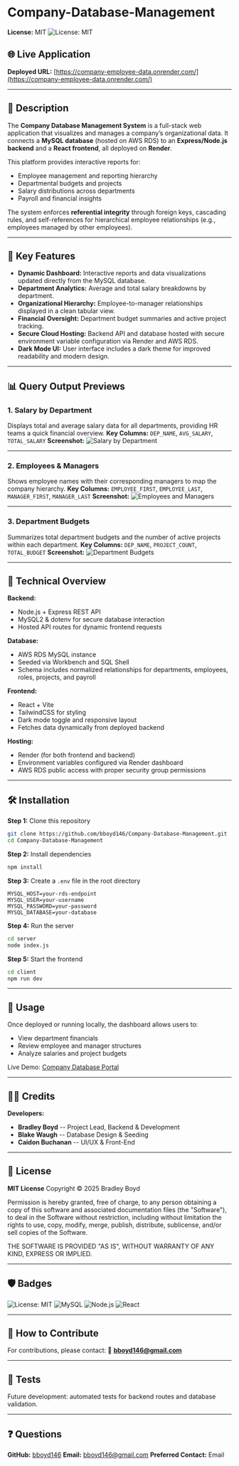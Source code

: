 # Company-Database-Management

**License:** MIT ![License: MIT](https://img.shields.io/badge/License-MIT-green.svg)

## 🌐 Live Application

**Deployed URL:** [https://company-employee-data.onrender.com/](https://company-employee-data.onrender.com/)

---

## 🏢 Description

The **Company Database Management System** is a full-stack web application that visualizes and manages a company’s organizational data.
It connects a **MySQL database** (hosted on AWS RDS) to an **Express/Node.js backend** and a **React frontend**, all deployed on **Render**.

This platform provides interactive reports for:

* Employee management and reporting hierarchy
* Departmental budgets and projects
* Salary distributions across departments
* Payroll and financial insights

The system enforces **referential integrity** through foreign keys, cascading rules, and self-references for hierarchical employee relationships (e.g., employees managed by other employees).

---

## 🚀 Key Features

* **Dynamic Dashboard:** Interactive reports and data visualizations updated directly from the MySQL database.
* **Department Analytics:** Average and total salary breakdowns by department.
* **Organizational Hierarchy:** Employee-to-manager relationships displayed in a clean tabular view.
* **Financial Oversight:** Department budget summaries and active project tracking.
* **Secure Cloud Hosting:** Backend API and database hosted with secure environment variable configuration via Render and AWS RDS.
* **Dark Mode UI:** User interface includes a dark theme for improved readability and modern design.

---

## 📊 Query Output Previews

### 1. Salary by Department

Displays total and average salary data for all departments, providing HR teams a quick financial overview.
**Key Columns:** `DEP_NAME`, `AVG_SALARY`, `TOTAL_SALARY`
**Screenshot:**
![Salary by Department](./screenshots/salary-by-department.png) <!-- replace with your screenshot -->

---

### 2. Employees & Managers

Shows employee names with their corresponding managers to map the company hierarchy.
**Key Columns:** `EMPLOYEE_FIRST`, `EMPLOYEE_LAST`, `MANAGER_FIRST`, `MANAGER_LAST`
**Screenshot:**
![Employees and Managers](./screenshots/employees-managers.png)

---

### 3. Department Budgets

Summarizes total department budgets and the number of active projects within each department.
**Key Columns:** `DEP_NAME`, `PROJECT_COUNT`, `TOTAL_BUDGET`
**Screenshot:**
![Department Budgets](./screenshots/department-budgets.png)

---

## 🧠 Technical Overview

**Backend:**

* Node.js + Express REST API
* MySQL2 & dotenv for secure database interaction
* Hosted API routes for dynamic frontend requests

**Database:**

* AWS RDS MySQL instance
* Seeded via Workbench and SQL Shell
* Schema includes normalized relationships for departments, employees, roles, projects, and payroll

**Frontend:**

* React + Vite
* TailwindCSS for styling
* Dark mode toggle and responsive layout
* Fetches data dynamically from deployed backend

**Hosting:**

* Render (for both frontend and backend)
* Environment variables configured via Render dashboard
* AWS RDS public access with proper security group permissions

---

## 🛠️ Installation

**Step 1:** Clone this repository

```bash
git clone https://github.com/bboyd146/Company-Database-Management.git
cd Company-Database-Management
```

**Step 2:** Install dependencies

```bash
npm install
```

**Step 3:** Create a `.env` file in the root directory

```
MYSQL_HOST=your-rds-endpoint
MYSQL_USER=your-username
MYSQL_PASSWORD=your-password
MYSQL_DATABASE=your-database
```

**Step 4:** Run the server

```bash
cd server
node index.js
```

**Step 5:** Start the frontend

```bash
cd client
npm run dev
```

---

## 🧩 Usage

Once deployed or running locally, the dashboard allows users to:

* View department financials
* Review employee and manager structures
* Analyze salaries and project budgets

Live Demo: [Company Database Portal](https://company-employee-data.onrender.com/)

---

## 🧑‍💻 Credits

**Developers:**

* **Bradley Boyd** -- Project Lead, Backend & Development
* **Blake Waugh** -- Database Design & Seeding
* **Caidon Buchanan** -- UI/UX & Front-End

---

## 📄 License

**MIT License**
Copyright © 2025 Bradley Boyd

Permission is hereby granted, free of charge, to any person obtaining a copy of this software and associated documentation files (the "Software"), to deal in the Software without restriction, including without limitation the rights to use, copy, modify, merge, publish, distribute, sublicense, and/or sell copies of the Software.

THE SOFTWARE IS PROVIDED "AS IS", WITHOUT WARRANTY OF ANY KIND, EXPRESS OR IMPLIED.

---

## 🛡️ Badges

![License: MIT](https://img.shields.io/badge/License-MIT-green.svg)
![MySQL](https://img.shields.io/badge/Database-MySQL-blue.svg)
![Node.js](https://img.shields.io/badge/Backend-Node.js-orange.svg)
![React](https://img.shields.io/badge/Frontend-React-lightblue.svg)

---

## 🤝 How to Contribute

For contributions, please contact:
📧 **[bboyd146@gmail.com](mailto:bboyd146@gmail.com)**

---

## 🧪 Tests

Future development: automated tests for backend routes and database validation.

---

## ❓ Questions

**GitHub:** [bboyd146](https://github.com/bboyd146)
**Email:** [bboyd146@gmail.com](mailto:bboyd146@gmail.com)
**Preferred Contact:** Email
